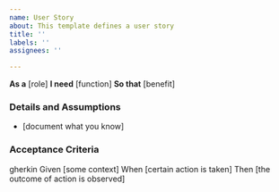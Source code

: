 ```yaml
---
name: User Story
about: This template defines a user story
title: ''
labels: ''
assignees: ''

---
```


**As a** [role]
**I need** [function]
**So that** [benefit]

### Details and Assumptions
* [document what you know]

### Acceptance Criteria
gherkin
Given [some context]
When [certain action is taken]
Then [the outcome of action is observed]
